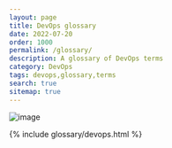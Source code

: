 ```yaml
---
layout: page
title: DevOps glossary
date: 2022-07-20
order: 1000
permalink: /glossary/
description: A glossary of DevOps terms
category: DevOps
tags: devops,glossary,terms
search: true
sitemap: true
---
```


![image](/devops/assets/img/blogimage-cloudformationmappings-2022.png)

{% include glossary/devops.html %}
